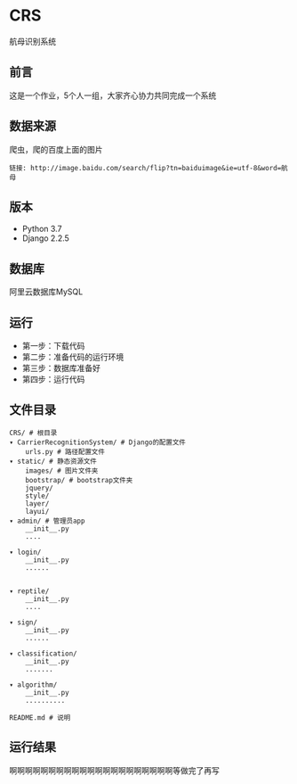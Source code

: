 # CRS
航母识别系统

## 前言
这是一个作业，5个人一组，大家齐心协力共同完成一个系统

## 数据来源
爬虫，爬的百度上面的图片

```
链接: http://image.baidu.com/search/flip?tn=baiduimage&ie=utf-8&word=航母
```

## 版本
* Python 3.7
* Django 2.2.5

## 数据库
阿里云数据库MySQL

## 运行
* 第一步：下载代码
* 第二步：准备代码的运行环境
* 第三步：数据库准备好
* 第四步：运行代码

## 文件目录
```
CRS/ # 根目录
▾ CarrierRecognitionSystem/ # Django的配置文件
    urls.py # 路径配置文件
▾ static/ # 静态资源文件
    images/ # 图片文件夹
    bootstrap/ # bootstrap文件夹
    jquery/
    style/
    layer/
    layui/
▾ admin/ # 管理员app
    __init__.py
    ....

▾ login/
    __init__.py
    ......


▾ reptile/
    __init__.py
    ....

▾ sign/
    __init__.py
    ......

▾ classification/
    __init__.py
    .......

▾ algorithm/
    __init__.py
    ..........

README.md # 说明
```

## 运行结果
啊啊啊啊啊啊啊啊啊啊啊啊啊啊啊啊啊啊啊啊啊等做完了再写